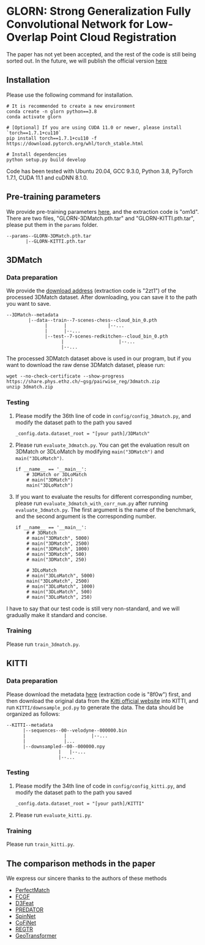 # GLORN: Strong Generalization Fully Convolutional Network for Low-Overlap Point Cloud Registration
The paper has not yet been accepted, and the rest of the code is still being sorted out. In the future, we will publish the official version [here](https://github.com/Pikachu-NCU/GLORN)
## Installation
Please use the following command for installation.
```
# It is recommended to create a new environment
conda create -n glorn python==3.8
conda activate glorn

# [Optional] If you are using CUDA 11.0 or newer, please install `torch==1.7.1+cu110`
pip install torch==1.7.1+cu110 -f https://download.pytorch.org/whl/torch_stable.html

# Install dependencies
python setup.py build develop
```
Code has been tested with Ubuntu 20.04, GCC 9.3.0, Python 3.8, PyTorch 1.7.1, CUDA 11.1 and cuDNN 8.1.0.
## Pre-training parameters
We provide pre-training parameters [here](https://pan.baidu.com/s/1JXFv56DhREBbGq5lVUkD8A), and the extraction code is "om1d".
There are two files, "GLORN-3DMatch.pth.tar" and "GLORN-KITTI.pth.tar", please put them in the ```params``` folder.
```
--params--GLORN-3DMatch.pth.tar
       |--GLORN-KITTI.pth.tar
```
## 3DMatch
### Data preparation
We provide the [download address](https://pan.baidu.com/s/1A80Ti9y6Hh70bUOf7bbs3A) (extraction code is "2zt1") of the processed 3DMatch dataset. After downloading, you can save it to the path you want to save.
```
--3DMatch--metadata
        |--data--train--7-scenes-chess--cloud_bin_0.pth
              |      |               |--...
              |      |--...
              |--test--7-scenes-redkitchen--cloud_bin_0.pth
                    |                    |--...
                    |--...
```
The processed 3DMatch dataset above is used in our program, but if you want to download the raw dense 3DMatch dataset, please run:
```
wget --no-check-certificate --show-progress https://share.phys.ethz.ch/~gsg/pairwise_reg/3dmatch.zip
unzip 3dmatch.zip
```
### Testing
1. Please modify the 36th line of code in ```config/config_3dmatch.py```, and modify the dataset path to the path you saved
    ```
    _config.data.dataset_root = "[your path]/3DMatch"
    ```
2. Please run ```evaluate_3dmatch.py```. You can get the evaluation result on 3DMatch or 3DLoMatch by modifying ```main("3DMatch")``` and ```main("3DLoMatch")```.
    ```
    if __name__ == '__main__':
        # 3DMatch or 3DLoMatch
        # main("3DMatch")
        main("3DLoMatch")
    ```
3. If you want to evaluate the results for different corresponding number, please run ```evaluate_3dmatch_with_corr_num.py``` after running ```evaluate_3dmatch.py```. The first argument is the name of the benchmark, and the second argument is the corresponding number.
    ```
    if __name__ == '__main__':
        # # 3DMatch
        # main("3DMatch", 5000)
        # main("3DMatch", 2500)
        # main("3DMatch", 1000)
        # main("3DMatch", 500)
        # main("3DMatch", 250)
        
        # 3DLoMatch
        # main("3DLoMatch", 5000)
        main("3DLoMatch", 2500)
        # main("3DLoMatch", 1000)
        # main("3DLoMatch", 500)
        # main("3DLoMatch", 250)
    ```
I have to say that our test code is still very non-standard, and we will gradually make it standard and concise.
### Training
Please run ```train_3dmatch.py```.
## KITTI
### Data preparation
Please download the metadata [here](https://pan.baidu.com/s/1jFvDn3LciCdrPNKa2YIgWg) (extraction code is "8f0w") first, and then download the original data from the [Kitti official website](http://www.cvlibs.net/datasets/kitti/eval_odometry.php) into KITTI, and run ```KITTI/downsample_pcd.py``` to generate the data. The data should be organized as follows:
```
--KITTI--metadata
      |--sequences--00--velodyne--000000.bin
      |              |         |--...
      |              |...
      |--downsampled--00--000000.npy
                   |   |--...
                   |--...
```
### Testing
1. Please modify the 34th line of code in ```config/config_kitti.py```, and modify the dataset path to the path you saved
    ```
    _config.data.dataset_root = "[your path]/KITTI"
    ```
2. Please run ```evaluate_kitti.py```.
### Training
Please run ```train_kitti.py```.
## The comparison methods in the paper
We express our sincere thanks to the authors of these methods
* [PerfectMatch](https://github.com/zgojcic/3DSmoothNet)
* [FCGF](https://github.com/chrischoy/FCGF)
* [D3Feat](https://github.com/XuyangBai/D3Feat.pytorch)
* [PREDATOR](https://github.com/ShengyuH/OverlapPredator)
* [SpinNet](https://github.com/QingyongHu/SpinNet)
* [CoFiNet](https://github.com/haoyu94/Coarse-to-fine-correspondences)
* [REGTR](https://github.com/yewzijian/RegTR)
* [GeoTransformer](https://github.com/qinzheng93/GeoTransformer)
